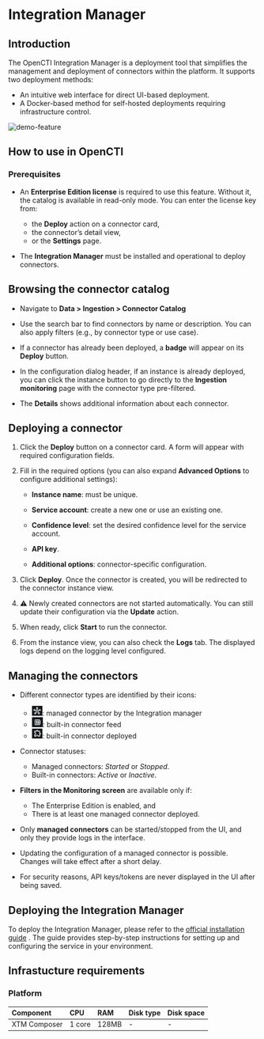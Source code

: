 # Integration Manager

## Introduction

The OpenCTI Integration Manager is a deployment tool that simplifies the management and deployment of connectors within the platform. It supports two deployment methods:

- An intuitive web interface for direct UI-based deployment.
- A Docker-based method for self-hosted deployments requiring infrastructure control.

![demo-feature](assets/composer.gif)

## How to use in OpenCTI

### Prerequisites

- An **Enterprise Edition license** is required to use this feature. Without it, the catalog is available in read-only mode. You can enter the license key from:
    - the **Deploy** action on a connector card,
    - the connector’s detail view,
    - or the **Settings** page.


- The **Integration Manager** must be installed and operational to deploy connectors.

## Browsing the connector catalog

- Navigate to **Data > Ingestion > Connector Catalog**

- Use the search bar to find connectors by name or description. You can also apply filters (e.g., by connector type or use case).

- If a connector has already been deployed, a **badge** will appear on its **Deploy** button.

- In the configuration dialog header, if an instance is already deployed, you can click the instance button to go directly to the **Ingestion monitoring** page with the connector type pre-filtered.

- The **Details** shows additional information about each connector.


## Deploying a connector

1. Click the **Deploy** button on a connector card. A form will appear with required configuration fields.

2. Fill in the required options (you can also expand **Advanced Options** to configure additional settings):

    - **Instance name**: must be unique.

    - **Service account**: create a new one or use an existing one.

    - **Confidence level**: set the desired confidence level for the service account.

    - **API key**.

    - **Additional options**: connector-specific configuration.

3. Click **Deploy**. Once the connector is created, you will be redirected to the connector instance view.

4. ⚠️ Newly created connectors are not started automatically. You can still update their configuration via the **Update** action.

5. When ready, click **Start** to run the connector.

6. From the instance view, you can also check the **Logs** tab. The displayed logs depend on the logging level configured.

## Managing the connectors

- Different connector types are identified by their icons:
    - <img src="assets/managed-connector.png" height="20"/>: managed connector by the Integration manager
    - <img src="assets/built-in-connector.png" height="20"/>: built-in connector feed
    - <img src="assets/docker-connector.png" height="20"/>: built-in connector deployed

- Connector statuses:
    - Managed connectors: *Started* or *Stopped*.
    - Built-in connectors: *Active* or *Inactive*.

- **Filters in the Monitoring screen** are available only if:
    - The Enterprise Edition is enabled, and
    - There is at least one managed connector deployed.

- Only **managed connectors** can be started/stopped from the UI, and only they provide logs in the interface. 

- Updating the configuration of a managed connector is possible. Changes will take effect after a short delay.

- For security reasons, API keys/tokens are never displayed in the UI after being saved.


## Deploying the Integration Manager

To deploy the Integration Manager, please refer to the [official installation guide](https://github.com/FiligranHQ/xtm-composer/blob/docs/comprehensive-documentation-update/docs/installation.md)
. The guide provides step-by-step instructions for setting up and configuring the service in your environment.


## Infrastucture requirements

### Platform

| Component        | CPU         | RAM          | Disk type                         | Disk space      |
| :--------------- | :---------- | :----------- | :-------------------------------- | :-------------- |
| XTM Composer    | 1 core     | 128MB        | -                 | -               |
